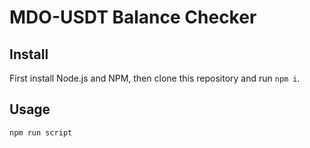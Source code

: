 # MDO-USDT Balance Checker

## Install
First install Node.js and NPM, then clone this repository and run `npm i`.

## Usage
`npm run script`